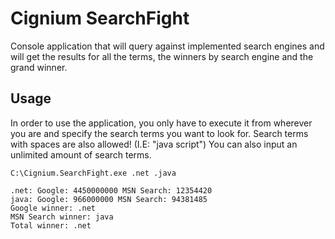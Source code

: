 # Cignium SearchFight 
Console application that will query against implemented search engines and will get the results for all the terms, the winners by search engine and the grand winner.

## Usage
In order to use the application, you only have to execute it from wherever you are and specify the search terms you want to look for. Search terms with spaces are also allowed! (I.E: "java script") You can also input an unlimited amount of search terms.
```
C:\Cignium.SearchFight.exe .net .java
```

```
.net: Google: 4450000000 MSN Search: 12354420
java: Google: 966000000 MSN Search: 94381485
Google winner: .net
MSN Search winner: java
Total winner: .net
```
